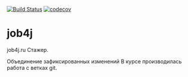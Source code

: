 [![Build Status](https://travis-ci.org/AndreyShulgin/job4j.svg?branch=master)](https://travis-ci.org/AndreyShulgin/job4j)
[![codecov](https://codecov.io/gh/AndreyShulgin/job4j/branch/master/graph/badge.svg)](https://codecov.io/gh/AndreyShulgin/job4j)

# job4j
job4j.ru
Стажер.

Объединение зафиксированных изменений
В курсе производилась работа с ветках git.
